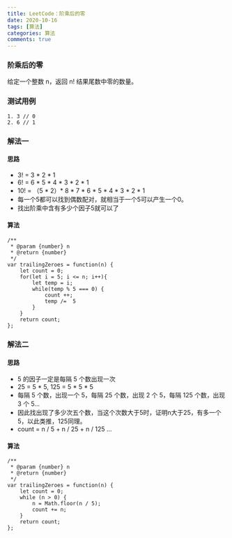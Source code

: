 ```yaml
---
title: LeetCode：阶乘后的零
date: 2020-10-16
tags: [算法]
categories: 算法
comments: true
---
```


### 阶乘后的零
给定一个整数 n，返回 n! 结果尾数中零的数量。

### 测试用例

```
1. 3 // 0
2. 6 // 1
```

### 解法一
#### 思路
- 3! = 3 * 2 * 1
- 6! = 6 * 5 * 4 * 3 * 2 * 1
- 10! = （5 * 2）* 8 * 7 * 6 * 5 * 4 * 3 * 2 * 1
- 每一个5都可以找到偶数配对，就相当于一个5可以产生一个0。
- 找出阶乘中含有多少个因子5就可以了

#### 算法

```
/**
 * @param {number} n
 * @return {number}
 */
var trailingZeroes = function(n) {
    let count = 0;
    for(let i = 5; i <= n; i++){
        let temp = i;
        while(temp % 5 === 0) {
            count ++;
            temp /=  5
        }
    }
    return count;
};
```

### 解法二
#### 思路
- 5 的因子一定是每隔 5 个数出现一次
- 25 = 5 * 5, 125 = 5 * 5 * 5
- 每隔 5 个数，出现一个 5，每隔 25 个数，出现 2 个 5，每隔 125 个数，出现 3 个 5...
- 因此找出现了多少次五个数，当这个次数大于5时，证明n大于25，有多一个5，以此类推，125同理。
- count = n / 5 + n / 25 + n / 125 ...

#### 算法

```
/**
 * @param {number} n
 * @return {number}
 */
var trailingZeroes = function(n) {
    let count = 0;
    while (n > 0) {
        n = Math.floor(n / 5);
        count += n;
    }
    return count;
};
```